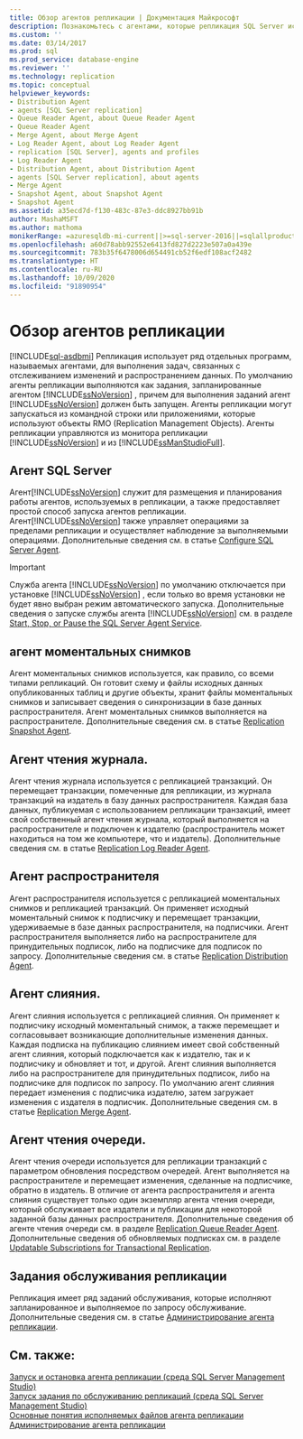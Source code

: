 ```yaml
---
title: Обзор агентов репликации | Документация Майкрософт
description: Познакомьтесь с агентами, которые репликация SQL Server использует для выполнения задач, связанных с отслеживанием изменений и распространением данных.
ms.custom: ''
ms.date: 03/14/2017
ms.prod: sql
ms.prod_service: database-engine
ms.reviewer: ''
ms.technology: replication
ms.topic: conceptual
helpviewer_keywords:
- Distribution Agent
- agents [SQL Server replication]
- Queue Reader Agent, about Queue Reader Agent
- Queue Reader Agent
- Merge Agent, about Merge Agent
- Log Reader Agent, about Log Reader Agent
- replication [SQL Server], agents and profiles
- Log Reader Agent
- Distribution Agent, about Distribution Agent
- agents [SQL Server replication], about agents
- Merge Agent
- Snapshot Agent, about Snapshot Agent
- Snapshot Agent
ms.assetid: a35ecd7d-f130-483c-87e3-ddc8927bb91b
author: MashaMSFT
ms.author: mathoma
monikerRange: =azuresqldb-mi-current||>=sql-server-2016||=sqlallproducts-allversions
ms.openlocfilehash: a60d78abb92552e6413fd827d2223e507a0a439e
ms.sourcegitcommit: 783b35f6478006d654491cb52f6edf108acf2482
ms.translationtype: HT
ms.contentlocale: ru-RU
ms.lasthandoff: 10/09/2020
ms.locfileid: "91890954"
---
```

# <a name="replication-agents-overview"></a>Обзор агентов репликации
[!INCLUDE[sql-asdbmi](../../../includes/applies-to-version/sql-asdbmi.md)]
  Репликация использует ряд отдельных программ, называемых агентами, для выполнения задач, связанных с отслеживанием изменений и распространением данных. По умолчанию агенты репликации выполняются как задания, запланированные агентом [!INCLUDE[ssNoVersion](../../../includes/ssnoversion-md.md)] , причем для выполнения заданий агент [!INCLUDE[ssNoVersion](../../../includes/ssnoversion-md.md)] должен быть запущен. Агенты репликации могут запускаться из командной строки или приложениями, которые используют объекты RMO (Replication Management Objects). Агенты репликации управляются из монитора репликации [!INCLUDE[ssNoVersion](../../../includes/ssnoversion-md.md)] и из [!INCLUDE[ssManStudioFull](../../../includes/ssmanstudiofull-md.md)].  
  
## <a name="sql-server-agent"></a>Агент SQL Server  
 Агент[!INCLUDE[ssNoVersion](../../../includes/ssnoversion-md.md)] служит для размещения и планирования работы агентов, используемых в репликации, а также предоставляет простой способ запуска агентов репликации. Агент[!INCLUDE[ssNoVersion](../../../includes/ssnoversion-md.md)] также управляет операциями за пределами репликации и осуществляет наблюдение за выполняемыми операциями. Дополнительные сведения см. в статье [Configure SQL Server Agent](../../../ssms/agent/configure-sql-server-agent.md).  
  
> [!IMPORTANT]  
>  Служба агента [!INCLUDE[ssNoVersion](../../../includes/ssnoversion-md.md)] по умолчанию отключается при установке [!INCLUDE[ssNoVersion](../../../includes/ssnoversion-md.md)] , если только во время установки не будет явно выбран режим автоматического запуска. Дополнительные сведения о запуске службы агента [!INCLUDE[ssNoVersion](../../../includes/ssnoversion-md.md)] см. в разделе [Start, Stop, or Pause the SQL Server Agent Service](../../../ssms/agent/start-stop-or-pause-the-sql-server-agent-service.md).  
  
## <a name="snapshot-agent"></a>агент моментальных снимков  
 Агент моментальных снимков используется, как правило, со всеми типами репликаций. Он готовит схему и файлы исходных данных опубликованных таблиц и другие объекты, хранит файлы моментальных снимков и записывает сведения о синхронизации в базе данных распространителя. Агент моментальных снимков выполняется на распространителе. Дополнительные сведения см. в статье [Replication Snapshot Agent](../../../relational-databases/replication/agents/replication-snapshot-agent.md).  
  
## <a name="log-reader-agent"></a>Агент чтения журнала.  
 Агент чтения журнала используется с репликацией транзакций. Он перемещает транзакции, помеченные для репликации, из журнала транзакций на издатель в базу данных распространителя. Каждая база данных, публикуемая с использованием репликации транзакций, имеет свой собственный агент чтения журнала, который выполняется на распространителе и подключен к издателю (распространитель может находиться на том же компьютере, что и издатель). Дополнительные сведения см. в статье [Replication Log Reader Agent](../../../relational-databases/replication/agents/replication-log-reader-agent.md).  
  
## <a name="distribution-agent"></a>Агент распространителя  
 Агент распространителя используется с репликацией моментальных снимков и репликацией транзакций. Он применяет исходный моментальный снимок к подписчику и перемещает транзакции, удерживаемые в базе данных распространителя, на подписчики. Агент распространителя выполняется либо на распространителе для принудительных подписок, либо на подписчике для подписок по запросу. Дополнительные сведения см. в статье [Replication Distribution Agent](../../../relational-databases/replication/agents/replication-distribution-agent.md).  
  
## <a name="merge-agent"></a>Агент слияния.  
 Агент слияния используется с репликацией слияния. Он применяет к подписчику исходный моментальный снимок, а также перемещает и согласовывает возникающие дополнительные изменения данных. Каждая подписка на публикацию слиянием имеет свой собственный агент слияния, который подключается как к издателю, так и к подписчику и обновляет и тот, и другой. Агент слияния выполняется либо на распространителе для принудительных подписок, либо на подписчике для подписок по запросу. По умолчанию агент слияния передает изменения с подписчика издателю, затем загружает изменения с издателя в подписчик. Дополнительные сведения см. в статье [Replication Merge Agent](../../../relational-databases/replication/agents/replication-merge-agent.md).  
  
## <a name="queue-reader-agent"></a>Агент чтения очереди.  
 Агент чтения очереди используется для репликации транзакций с параметром обновления посредством очередей. Агент выполняется на распространителе и перемещает изменения, сделанные на подписчике, обратно в издатель. В отличие от агента распространителя и агента слияния существует только один экземпляр агента чтения очереди, который обслуживает все издатели и публикации для некоторой заданной базы данных распространителя. Дополнительные сведения об агенте чтения очереди см. в разделе [Replication Queue Reader Agent](../../../relational-databases/replication/agents/replication-queue-reader-agent.md). Дополнительные сведения об обновляемых подписках см. в разделе [Updatable Subscriptions for Transactional Replication](../../../relational-databases/replication/transactional/updatable-subscriptions-for-transactional-replication.md).  
  
## <a name="replication-maintenance-jobs"></a>Задания обслуживания репликации  
 Репликация имеет ряд заданий обслуживания, которые исполняют запланированное и выполняемое по запросу обслуживание. Дополнительные сведения см. в статье [Администрирование агента репликации](../../../relational-databases/replication/agents/replication-agent-administration.md).  
  
## <a name="see-also"></a>См. также:  
 [Запуск и остановка агента репликации (среда SQL Server Management Studio)](../../../relational-databases/replication/agents/start-and-stop-a-replication-agent-sql-server-management-studio.md)   
 [Запуск задания по обслуживанию репликаций (среда SQL Server Management Studio)](../../../relational-databases/replication/administration/run-replication-maintenance-jobs-sql-server-management-studio.md)   
 [Основные понятия исполняемых файлов агента репликации](../../../relational-databases/replication/concepts/replication-agent-executables-concepts.md)   
 [Администрирование агента репликации](../../../relational-databases/replication/agents/replication-agent-administration.md)  
  
